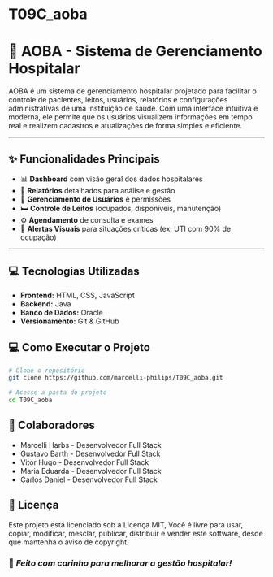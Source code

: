 # T09C_aoba

# 🏥 AOBA - Sistema de Gerenciamento Hospitalar

AOBA é um sistema de gerenciamento hospitalar projetado para facilitar o controle de pacientes, leitos, usuários, relatórios e configurações administrativas de uma instituição de saúde. Com uma interface intuitiva e moderna, ele permite que os usuários visualizem informações em tempo real e realizem cadastros e atualizações de forma simples e eficiente.

---

## ✨ Funcionalidades Principais

- 📊 **Dashboard** com visão geral dos dados hospitalares
- 📝 **Relatórios** detalhados para análise e gestão
- 👥 **Gerenciamento de Usuários** e permissões
- 🛏️ **Controle de Leitos** (ocupados, disponíveis, manutenção)
- ⚙️ **Agendamento** de consulta e exames
- 🚨 **Alertas Visuais** para situações críticas (ex: UTI com 90% de ocupação)

---

## 💻 Tecnologias Utilizadas

- **Frontend:** HTML, CSS, JavaScript  
- **Backend:** Java
- **Banco de Dados:** Oracle  
- **Versionamento:** Git & GitHub  

## 💻 Como Executar o Projeto

```bash
# Clone o repositório
git clone https://github.com/marcelli-philips/T09C_aoba.git

# Acesse a pasta do projeto
cd T09C_aoba
```
## 👥 Colaboradores

 - Marcelli Harbs - Desenvolvedor Full Stack
 - Gustavo Barth - Desenvolvedor Full Stack
 - Vitor Hugo - Desenvolvedor Full Stack
 - Maria Eduarda - Desenvolvedor Full Stack
 - Carlos Daniel - Desenvolvedor Full Stack

## 📜 Licença

Este projeto está licenciado sob a Licença MIT, Você é livre para usar, copiar, modificar, mesclar, publicar, distribuir e vender este software, desde que mantenha o aviso de copyright.

### 💙 *Feito com carinho para melhorar a gestão hospitalar!*

